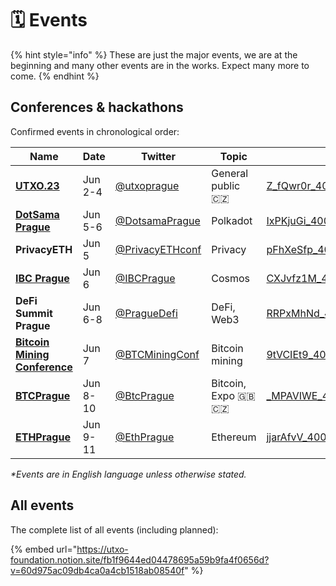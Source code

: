 # 🗓 Events

{% hint style="info" %}
These are just the major events, we are at the beginning and many other events are in the works. Expect many more to come.
{% endhint %}

## Conferences & hackathons

Confirmed events in chronological order:

<table data-column-title-hidden data-view="cards"><thead><tr><th>Name</th><th>Date</th><th>Twitter</th><th>Topic</th><th data-hidden data-card-cover data-type="files"></th></tr></thead><tbody><tr><td><strong></strong><a href="https://utxo.cz/"><strong>UTXO.23</strong></a><strong></strong></td><td>Jun 2-4</td><td><a href="https://twitter.com/utxoprague">@utxoprague</a></td><td>General public <span data-gb-custom-inline data-tag="emoji" data-code="1f1e8-1f1ff">🇨🇿</span></td><td><a href=".gitbook/assets/Z_fQwr0r_400x400.jpg">Z_fQwr0r_400x400.jpg</a></td></tr><tr><td><strong></strong><a href="https://dotsama-prague.xyz/"><strong>DotSama Prague</strong></a><strong></strong></td><td>Jun 5-6</td><td><a href="https://twitter.com/DotsamaPrague">@DotsamaPrague</a></td><td>Polkadot</td><td><a href=".gitbook/assets/IxPKjuGi_400x400.jpg">IxPKjuGi_400x400.jpg</a></td></tr><tr><td><strong>PrivacyETH</strong></td><td>Jun 5</td><td><a href="https://twitter.com/PrivacyETHconf">@PrivacyETHconf</a></td><td>Privacy</td><td><a href=".gitbook/assets/pFhXeSfp_400x400.jpg">pFhXeSfp_400x400.jpg</a></td></tr><tr><td><strong></strong><a href="https://1url.cz/@IBCPrague"><strong>IBC Prague</strong></a><strong></strong></td><td>Jun 6</td><td><a href="https://twitter.com/IBCPrague">@IBCPrague</a></td><td>Cosmos</td><td><a href=".gitbook/assets/CXJvfz1M_400x400.jpg">CXJvfz1M_400x400.jpg</a></td></tr><tr><td><strong>DeFi Summit Prague</strong></td><td>Jun 6-8</td><td><a href="https://twitter.com/PragueDefi">@PragueDefi</a></td><td>DeFi, Web3</td><td><a href=".gitbook/assets/RRPxMhNd_400x400.jpg">RRPxMhNd_400x400.jpg</a></td></tr><tr><td><strong></strong><a href="https://btcminingconf.com/"><strong>Bitcoin Mining Conference</strong></a><strong></strong></td><td>Jun 7</td><td><a href="https://twitter.com/BTCMiningConf">@BTCMiningConf</a></td><td>Bitcoin mining</td><td><a href=".gitbook/assets/9tVCIEt9_400x400.jpg">9tVCIEt9_400x400.jpg</a></td></tr><tr><td><strong></strong><a href="https://www.btcprague.com/"><strong>BTCPrague</strong></a><strong></strong></td><td>Jun 8-10</td><td><a href="https://twitter.com/BtcPrague">@BtcPrague</a></td><td>Bitcoin, Expo <span data-gb-custom-inline data-tag="emoji" data-code="1f1ec-1f1e7">🇬🇧</span><span data-gb-custom-inline data-tag="emoji" data-code="1f1e8-1f1ff">🇨🇿</span> </td><td><a href=".gitbook/assets/_MPAVIWE_400x400.jpg">_MPAVIWE_400x400.jpg</a></td></tr><tr><td><strong></strong><a href="https://ethprague.com/"><strong>ETHPrague</strong></a><strong></strong></td><td>Jun 9-11</td><td><a href="https://twitter.com/EthPrague">@EthPrague</a></td><td>Ethereum</td><td><a href=".gitbook/assets/jjarAfvV_400x400.jpg">jjarAfvV_400x400.jpg</a></td></tr></tbody></table>

_\*Events are in English language unless otherwise stated._

## All events

The complete list of all events (including planned):

{% embed url="https://utxo-foundation.notion.site/fb1f9644ed04478695a59b9fa4f0656d?v=60d975ac09db4ca0a4cb1518ab08540f" %}

